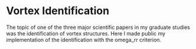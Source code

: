 # Vortex Identification
The topic of one of the three major scientific papers in my graduate studies was the identification of vortex structures. Here I made public my implementation of the identification with the omega_rr criterion.
